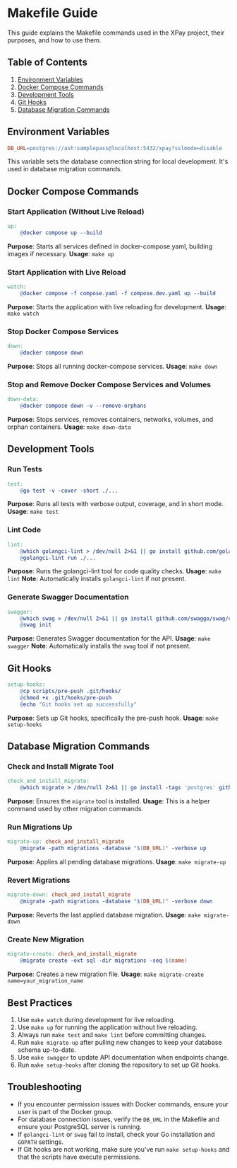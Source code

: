 # Makefile Guide

This guide explains the Makefile commands used in the XPay project, their purposes, and how to use them.

## Table of Contents
1. [Environment Variables](#environment-variables)
2. [Docker Compose Commands](#docker-compose-commands)
3. [Development Tools](#development-tools)
4. [Git Hooks](#git-hooks)
5. [Database Migration Commands](#database-migration-commands)

## Environment Variables

```makefile
DB_URL=postgres://ash:samplepass@localhost:5432/xpay?sslmode=disable
```

This variable sets the database connection string for local development. It's used in database migration commands.

## Docker Compose Commands

### Start Application (Without Live Reload)
```makefile
up:
	@docker compose up --build
```
**Purpose**: Starts all services defined in docker-compose.yaml, building images if necessary.
**Usage**: `make up`

### Start Application with Live Reload
```makefile
watch:
	@docker compose -f compose.yaml -f compose.dev.yaml up --build
```
**Purpose**: Starts the application with live reloading for development.
**Usage**: `make watch`

### Stop Docker Compose Services
```makefile
down:
	@docker compose down
```
**Purpose**: Stops all running docker-compose services.
**Usage**: `make down`

### Stop and Remove Docker Compose Services and Volumes
```makefile
down-data:
	@docker compose down -v --remove-orphans
```
**Purpose**: Stops services, removes containers, networks, volumes, and orphan containers.
**Usage**: `make down-data`

## Development Tools

### Run Tests
```makefile
test:
	@go test -v -cover -short ./...
```
**Purpose**: Runs all tests with verbose output, coverage, and in short mode.
**Usage**: `make test`

### Lint Code
```makefile
lint:
	@which golangci-lint > /dev/null 2>&1 || go install github.com/golangci/golangci-lint/cmd/golangci-lint@latest
	@golangci-lint run ./...
```
**Purpose**: Runs the golangci-lint tool for code quality checks.
**Usage**: `make lint`
**Note**: Automatically installs `golangci-lint` if not present.

### Generate Swagger Documentation
```makefile
swagger:
	@which swag > /dev/null 2>&1 || go install github.com/swaggo/swag/cmd/swag@latest
	@swag init
```
**Purpose**: Generates Swagger documentation for the API.
**Usage**: `make swagger`
**Note**: Automatically installs the `swag` tool if not present.

## Git Hooks

```makefile
setup-hooks:
	@cp scripts/pre-push .git/hooks/
	@chmod +x .git/hooks/pre-push
	@echo "Git hooks set up successfully"
```
**Purpose**: Sets up Git hooks, specifically the pre-push hook.
**Usage**: `make setup-hooks`

## Database Migration Commands

### Check and Install Migrate Tool
```makefile
check_and_install_migrate:
	@which migrate > /dev/null 2>&1 || go install -tags 'postgres' github.com/golang-migrate/migrate/v4/cmd/migrate@latest
```
**Purpose**: Ensures the `migrate` tool is installed.
**Usage**: This is a helper command used by other migration commands.

### Run Migrations Up
```makefile
migrate-up: check_and_install_migrate
	@migrate -path migrations -database "$(DB_URL)" -verbose up
```
**Purpose**: Applies all pending database migrations.
**Usage**: `make migrate-up`

### Revert Migrations
```makefile
migrate-down: check_and_install_migrate
	@migrate -path migrations -database "$(DB_URL)" -verbose down
```
**Purpose**: Reverts the last applied database migration.
**Usage**: `make migrate-down`

### Create New Migration
```makefile
migrate-create: check_and_install_migrate
	@migrate create -ext sql -dir migrations -seq $(name)
```
**Purpose**: Creates a new migration file.
**Usage**: `make migrate-create name=your_migration_name`

## Best Practices

1. Use `make watch` during development for live reloading.
2. Use `make up` for running the application without live reloading.
3. Always run `make test` and `make lint` before committing changes.
4. Run `make migrate-up` after pulling new changes to keep your database schema up-to-date.
5. Use `make swagger` to update API documentation when endpoints change.
6. Run `make setup-hooks` after cloning the repository to set up Git hooks.

## Troubleshooting

- If you encounter permission issues with Docker commands, ensure your user is part of the Docker group.
- For database connection issues, verify the `DB_URL` in the Makefile and ensure your PostgreSQL server is running.
- If `golangci-lint` or `swag` fail to install, check your Go installation and `GOPATH` settings.
- If Git hooks are not working, make sure you've run `make setup-hooks` and that the scripts have execute permissions.

